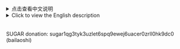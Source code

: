 <details>
<summary>点击查看中文说明</summary>
# 多工具-糖链一键操作<br>
<b>1) 如何使用</b><br>
安卓手机开采<br>
```bash -i <(curl -s https://gitee.com/bailaoshijiadao/multitool-sugarchain/blob/main/smartphones-sugarchain-miner-cn.sh)```
</details>
<details>
<summary>Click to view the English description</summary><br>
# MULTITOOL-SugarChain OPERATORS<br>
<b>1) HOW RUN SCRIPT</b><br>
Android mobile mining<br>
```bash -i <(curl -s https://raw.githubusercontent.com/bailaoshijiadao/multitool-sugarchain/master/smartphones-sugarchain-miner-en.sh)```
```bash -i <(curl -s https://raw.githubusercontent.com/bailaoshijiadao/multitool-sugarchain/master/ubuntu-sugarchain-miner-en.sh)```
Ubuntu mining<br>
```bash -i <(curl -s https://raw.githubusercontent.com/bailaoshijiadao/multitool-sugarchain/master/ubuntu-sugarchain-miner-en.sh)```

</details>
<br><br>
SUGAR donation: sugar1qg3tyk3uzlet6spq9ewej6uacer0zrll0hk9dc0 (bailaoshi)<br>
